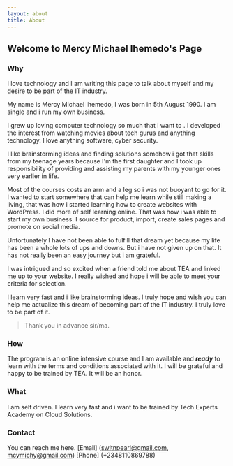 ```yaml
---
layout: about
title: About
---
```


## Welcome to Mercy Michael Ihemedo's Page

### Why

I love technology and I am writing this page to talk about myself and my desire to be part of the IT industry. 

My name is Mercy Michael Ihemedo, I was born in 5th August 1990. I am single and i run my own business.

I grew up loving computer technology so much that i want to . I developed the interest from watching movies about tech gurus and anything technology. I love anything software, cyber security.

I like brainstorming ideas and finding solutions somehow i got that skills from my teenage years because I'm the first daughter and I took up responsibility of providing and assisting my parents with my younger ones very earlier in life.

Most of the courses costs an arm and a leg so i was not buoyant to go for it. I wanted to start somewhere that can help me learn while still making a living, that was how i started learning how to create websites with WordPress. I did more of self learning online. That was how i was able to start my own business. I source for product, import, create sales pages and promote on social media.

Unfortunately I have not been able to fulfill that dream yet because my life has been a whole lots of ups and downs. But i have not given up on that. It has not really been an easy journey but i am grateful.

I was intrigued and so excited when a friend told me about TEA and linked me up to your website. I really wished and hope i will be able to meet your criteria for selection. 

I learn very fast and i like brainstorming ideas. I truly hope and wish you can help me actualize this dream of becoming part of the IT industry. I truly love to be part of it. 

> Thank you in advance sir/ma.

### How

The program is an online intensive course and I am available and ***ready*** to learn with the terms and conditions associated with it. I will be grateful and happy to be trained by TEA. It will be an honor.

### What

I am self driven. I learn very fast and i want to be trained by Tech Experts Academy on Cloud Solutions.

### Contact

You can reach me here. [Email] (switnpearl@gmail.com, mcymichy@gmail.com) [Phone] (+2348110869788)
